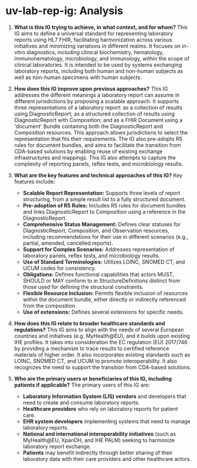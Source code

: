 # uv-lab-rep-ig: Analysis

1. **What is this IG trying to achieve, in what context, and for whom?** This IG aims to define a universal standard for representing laboratory reports using HL7 FHIR, facilitating harmonization across various initiatives and minimizing variations in different realms. It focuses on in-vitro diagnostics, including clinical biochemistry, hematology, immunohematology, microbiology, and immunology, within the scope of clinical laboratories. It is intended to be used by systems exchanging laboratory reports, including both human and non-human subjects as well as non-human specimens with human subjects.

2. **How does this IG improve upon previous approaches?** This IG addresses the different meanings a laboratory report can assume in different jurisdictions by proposing a scalable approach. It supports three representations of a laboratory report: as a collection of results using DiagnosticReport; as a structured collection of results using DiagnosticReport with Composition; and as a FHIR Document using a 'document' Bundle containing both the DiagnosticReport and Composition resources. This approach allows jurisdictions to select the representation that fits their requirements. The IG also pre-adopts R5 rules for document bundles, and aims to facilitate the transition from CDA-based solutions by enabling reuse of existing exchange infrastructures and mappings. This IG also attempts to capture the complexity of reporting panels, reflex tests, and microbiology results.

3. **What are the key features and technical approaches of this IG?** Key features include:
    *   **Scalable Report Representation:** Supports three levels of report structuring, from a simple result list to a fully structured document.
    *   **Pre-adoption of R5 Rules:** Includes R5 rules for document bundles and links DiagnosticReport to Composition using a reference in the DiagnosticReport.
    *   **Comprehensive Status Management:** Defines clear statuses for DiagnosticReport, Composition, and Observation resources, including recommendations for their use in different scenarios (e.g., partial, amended, cancelled reports).
    *   **Support for Complex Scenarios:** Addresses representation of laboratory panels, reflex tests, and microbiology results.
    *   **Use of Standard Terminologies:** Utilizes LOINC, SNOMED CT, and UCUM codes for consistency.
    *   **Obligations:** Defines functional capabilities that actors MUST, SHOULD or MAY conform to in StructureDefinitions distinct from those used for defining the structural constraints.
    *   **Flexible Resource Inclusion:** Permits flexible inclusion of resources within the document bundle, either directly or indirectly referenced from the composition.
    *   **Use of extensions:** Defines several extensions for specific needs.

4. **How does this IG relate to broader healthcare standards and regulations?** This IG aims to align with the needs of several European countries and initiatives (e.g. MyHealth@EU), and it builds upon existing IHE profiles. It takes into consideration the EC regulation (EU) 2017/746 by providing a mechanism to trace results to certified reference materials of higher order. It also incorporates existing standards such as LOINC, SNOMED CT, and UCUM to promote interoperability. It also recognizes the need to support the transition from CDA-based solutions.

5. **Who are the primary users or beneficiaries of this IG, including patients if applicable?** The primary users of this IG are:
    *   **Laboratory Information System (LIS) vendors** and developers that need to create and consume laboratory reports.
    *   **Healthcare providers** who rely on laboratory reports for patient care.
    *   **EHR system developers** implementing systems that need to manage laboratory reports.
    *   **National and international interoperability initiatives** (such as MyHealth@EU, XpanDH, and IHE PALM) seeking to harmonize laboratory report exchange.
    *  **Patients** may benefit indirectly through better sharing of their laboratory data with their care providers and other healthcare actors.
